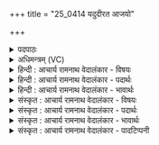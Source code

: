 +++
title = "25_0414 यदुदीरत आजयो"

+++
<details><summary>पदपाठः</summary>

य꣢त्। उ꣣दी꣡र꣢ते। उत्। ई꣡र꣢꣯ते। आ꣣ज꣡यः꣢। धृ꣣ष्ण꣡वे꣢। धी꣣यते। ध꣡न꣢꣯म्। युङ्क्ष्व꣢। म꣣दच्यु꣡ता꣢। म꣣द। च्यु꣡ता꣢꣯। हरी꣣इ꣡ति꣢। कम्। ह꣡नः꣢꣯। कं। व꣡सौ꣢꣯। द꣣धः। अस्मा꣢न्। इ꣣न्द्र। व꣡सौ꣢꣯। द꣣धः। ४१४।
</details>

<details><summary>अधिमन्त्रम् (VC)</summary>

- इन्द्रः
- गोतमो राहूगणः
- पङ्क्तिः
- पञ्चमः
- ऐन्द्रं काण्डम्
</details>

<details><summary>हिन्दी : आचार्य रामनाथ वेदालंकार - विषयः</summary>

अगले मन्त्र में पुनः उसी विषय का वर्णन है।
</details>

<details><summary>हिन्दी : आचार्य रामनाथ वेदालंकार - पदार्थः</summary>

पदार्थान्वय -  (यत्) जब (आजयः) देवासुरसंग्राम (उदीरते) उपस्थित होते हैं, तब (धृष्णवे) जो शत्रु का पराजय कर सकता है, उसे ही (धनम्) ऐश्वर्य (धीयते) मिलता है। इसलिए हे (इन्द्र) मेरे अन्तरात्मन्, सेनापति अथवा राजन् ! तुम (मदच्युता) शत्रुओं के मद को चूर करनेवाले (हरी) ज्ञानेन्द्रिय-कर्मेन्द्रिय रूप घोड़ों को अथवा युद्धरथ को चलाने के साधनभूत जल-अग्नि रूप या वायु-विद्युत् रूप घोड़ों को (युङ्क्ष्व) कार्य में नियुक्त करो। (कम्) किसी को अर्थात् शत्रुजन को (हनः) विनष्ट करो, (कम्) किसी को अर्थात् मित्रजन को (वसौ) ऐश्वर्य में (दधः) स्थापित करो। (अस्मान्) दिव्य कर्मों में संग्लन हम धार्मिक लोगों को (वसौ) ऐश्वर्य में (दधः) स्थापित करो ॥६॥
</details>

<details><summary>हिन्दी : आचार्य रामनाथ वेदालंकार - भावार्थः</summary>

भावार्थ -  आन्तरिक अथवा बाह्य देवासुरसंग्रामों के उपस्थित होने पर सबको चाहिए कि असुरों को पराजित कर, देवों को उत्साहित कर विजयश्री और दिव्य तथा भौतिक सम्पदा प्राप्त करें ॥६॥ इस मन्त्र की व्याख्या में सायणाचार्य ने इस प्रकार इतिहास दर्शाया है—रहूगण का पुत्र गोतम कुरु-सृञ्जय राजाओं का पुरोहित था। उन राजाओं का शत्रुओं के साथ युद्ध होने पर उस ऋषि ने इस मन्त्र से इन्द्र की स्तुति करके स्वपक्षवालों के विजय की प्रार्थना की थी। रहूगण का पुत्र गोतम इस मन्त्र का द्रष्टा ऋषि है। उसके विषय का ही यह इतिहास जानना चाहिए ॥
</details>

<details><summary>संस्कृत : आचार्य रामनाथ वेदालंकार - विषयः</summary>

अथ पुनस्तमेव विषयमाह।
</details>

<details><summary>संस्कृत : आचार्य रामनाथ वेदालंकार - पदार्थः</summary>

पदार्थान्वय -  (यत्) यदा (आजयः) देवासुरसंग्रामाः (उदीरते) उद्गच्छन्ति, तदा (धृष्णवे) शत्रुपराजयकारिणे (धनम्) ऐश्वर्यम् (धीयते) निधीयते। अतः, हे (इन्द्र) मदीय आत्मन् सेनापते राजन् वा ! त्वम् (मदच्युता) शत्रूणां मदस्य च्यावयितारौ (हरी) ज्ञानेन्द्रिय-कर्मेन्द्रियरूपौ अश्वौ यद्वा युद्धयानहरणसाधनभूतौ जलाग्निरूपौ वायुविद्युद्रूपौ वा अश्वौ (युङ्क्ष्व) कार्यतत्परौ कुरु। (कम्) कञ्चित्, शत्रुजनमिति भावः (हनः) जहि (कम्) कञ्चित्, मित्रजनमिति भावः (वसौ) वसुनि ऐश्वर्ये (दधः) स्थापय। (अस्मान्) दिव्यकर्मसु संलग्नान् धार्मिकान् नः (वसौ) ऐश्वर्ये (दधः) स्थापय। युङ्क्ष्वा इत्यत्र ‘द्व्यचोऽतस्तिङः। अ० ६।३।१३४’ इति दीर्घः। ‘मदच्युता’ इत्यत्र सुपां सुलुगिति औकारस्याकारः। हनः इति दधः इति च क्रमेण हन्तेर्दधातेश्च लेटि सिपि रूपम् ॥६॥२
</details>

<details><summary>संस्कृत : आचार्य रामनाथ वेदालंकार - भावार्थः</summary>

भावार्थ -  आन्तरेषु बाह्येषु वा देवासुरसंग्रामेषूपस्थितेषु सर्वैरसुरान् पराजित्य देवानुत्साह्य विजयश्रीर्दिव्या भौतिकी वा सम्पच्च प्राप्तव्या ॥६॥ एतन्मन्त्रव्याख्याने सायणाचार्य इत्थमितिहासं प्रदर्शयति—अत्रेदमाख्यानम्। रहूगणपुत्रो गोतमः कुरुसृञ्जयानां राज्ञां पुरोहित आसीत्। तेषां राज्ञां परैः सह युद्धे सति स ऋषिरनेन इन्द्रं स्तुत्वा स्वकीयानां जयं प्रार्थयामासेति। राहूगणो गोतमोऽस्य मन्त्रस्य द्रष्टा ऋषिः, तद्विषयक एवायमितिहासो विज्ञेयः ॥
</details>

<details><summary>संस्कृत : आचार्य रामनाथ वेदालंकार - पादटिप्पनी</summary>

टिप्पनी -   १. ऋ० १।८१।३, अथ० २०।५६।३। उभयत्र ‘धनम्’, ‘युङ्क्ष्वा’ अनयोः स्थाने क्रमेण ‘धना’, ‘युक्ष्वा’ इति पाठः। साम० १००४। २. ऋग्भाष्ये दयानन्दर्षिरस्या ऋचो व्याख्याने भावार्थमेवमाह—“यदा युद्धानि कर्तव्यानि भवेयुस्तदा सेनापतयो यानशस्त्रास्त्रभोजनाच्छादनसामग्रीरलंकृत्य कांश्चिच्छत्रून् हत्वा काश्चिचन्मित्रान् सत्कृत्य युद्धादिकार्येषु धार्मिकान् संयोज्य युक्त्या योधयित्वा युद्ध्वा च सततं विजयान् प्राप्नुयुः” इति।
</details>